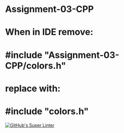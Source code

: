 # Assignment-03-CPP
# When in IDE remove:
# #include "Assignment-03-CPP/colors.h"
# replace with:
# #include "colors.h"
[![GitHub's Super Linter](https://github.com/ICS3UPROGRAMMINGALEXDM/Assignment-03-CPP/workflows/GitHub's%20Super%20Linter/badge.svg)](https://github.com/ICS3UPROGRAMMINGALEXDM/Assignment-03-CPP/actions)
